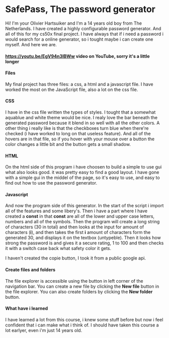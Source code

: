 # SafePass, The password generator

Hi! I'm your Olivier Hartsuiker and I'm a 14 years old boy from The Netherlands.  I have created a highly configurable password generator. And all of this for my cs50x final project. I have always that if i need a password i would search for a online generator, so i tought maybe i can create one myself. And here we are.

#### https://youtu.be/EgV94n3lBWw video on YouTube, sorry it's a little longer

#### Files

My final project has three files: a css, a html and a javascript file. I have worked the most on the JavaScript file, also a lot on the css file.

#### CSS

I have in the css file written the types of styles. I tought that a somewhat aquablue and white theme would be nice. I realy love the bar beneath the generated password because it blend in so well with all the other colors. A other thing i really like is that the checkboxes turn blue when there're checked (i have worked to long on that useless feature). And all of the hovers are in that file, so if you hover with your mouse over a button the color changes a little bit and the button gets a small shadow.

#### HTML

On the html side of this program i have choosen to build a simple to use gui what also looks good. it was pretty easy to find a good layout. I have gone with a simple gui in the middel of the page, so it's easy to use, and easy to find out how to use the password generator.

#### Javascript

And now the program side of this generator. In the start of the script i import all of the features and some libery's.
Then i have a part where I have created a **const** in that **const** are all of the lower and upper case letters, numbers and all of the symbols.
Then the program will create a long string of characters (30 in total) and then looks at the input for amount of characters (**i**), and then takes the first **i** amount of characters form the generated 30, and displays it on the textbox (untypeble).
Then it looks how strong the password is and gives it a secure rating, 1 to 100 and then checks it with a switch case back what safety color it gets.

I haven't created the copie button, I took it from a public google api.

#### Create files and folders

The file explorer is accessible using the button in left corner of the navigation bar. You can create a new file by clicking the **New file** button in the file explorer. You can also create folders by clicking the **New folder** button.


#### What have i learned

I have learned a lot from this course, i knew some stuff before but now i feel confident that i can make what i think of. I should have taken this course a lot earlyer, even i'm just 14 years old.